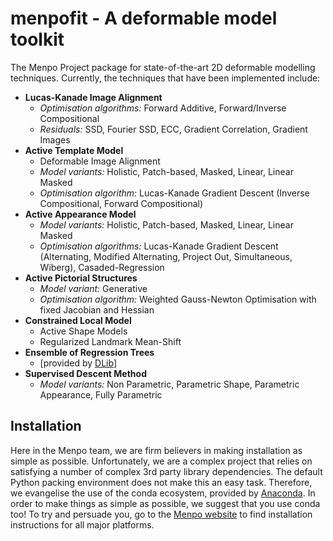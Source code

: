 menpofit - A deformable model toolkit
=====================================
The Menpo Project package for state-of-the-art 2D deformable modelling techniques. 
Currently, the techniques that have been implemented include:

  - **Lucas-Kanade Image Alignment**
    - _Optimisation algorithms:_ Forward Additive, Forward/Inverse Compositional
    - _Residuals:_ SSD, Fourier SSD, ECC, Gradient Correlation, Gradient Images
  - **Active Template Model**
    - Deformable Image Alignment
    - _Model variants:_ Holistic, Patch-based, Masked, Linear, Linear Masked
    - _Optimisation algorithm:_ Lucas-Kanade Gradient Descent (Inverse Compositional, Forward Compositional)
  - **Active Appearance Model**
    - _Model variants:_ Holistic, Patch-based, Masked, Linear, Linear Masked
    - _Optimisation algorithms:_ Lucas-Kanade Gradient Descent (Alternating, Modified Alternating, Project Out, Simultaneous, Wiberg), Casaded-Regression
  - **Active Pictorial Structures**
    - _Model variant:_ Generative
    - _Optimisation algorithm:_ Weighted Gauss-Newton Optimisation with fixed Jacobian and Hessian
  - **Constrained Local Model**
    - Active Shape Models
    - Regularized Landmark Mean-Shift
  - **Ensemble of Regression Trees**
    - \[provided by [DLib](http://dlib.net/)\]
  - **Supervised Descent Method**
    - _Model variants:_ Non Parametric, Parametric Shape, Parametric Appearance, Fully Parametric

Installation
------------
Here in the Menpo team, we are firm believers in making installation as simple 
as possible. Unfortunately, we are a complex project that relies on satisfying 
a number of complex 3rd party library dependencies. The default Python packing 
environment does not make this an easy task. Therefore, we evangelise the use 
of the conda ecosystem, provided by 
[Anaconda](https://store.continuum.io/cshop/anaconda/). In order to make things 
as simple as possible, we suggest that you use conda too! To try and persuade 
you, go to the [Menpo website](http://www.menpo.io/installation/) to find 
installation instructions for all major platforms.
